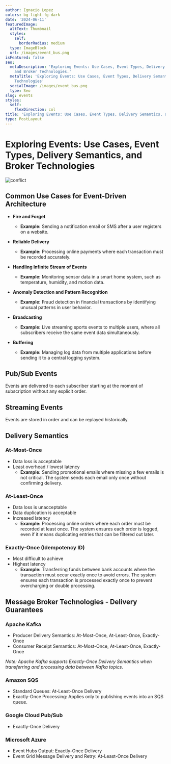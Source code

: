 ```yaml
---
author: Ignacio Lopez
colors: bg-light-fg-dark
date: '2024-06-11'
featuredImage:
  altText: Thumbnail
  styles:
    self:
      borderRadius: medium
  type: ImageBlock
  url: /images/event_bus.png
isFeatured: false
seo:
  metaDescription: 'Exploring Events: Use Cases, Event Types, Delivery Semantics,
    and Broker Technologies.'
  metaTitle: 'Exploring Events: Use Cases, Event Types, Delivery Semantics, and Broker
    Technologies'
  socialImage: /images/event_bus.png
  type: Seo
slug: events
styles:
  self:
    flexDirection: col
title: 'Exploring Events: Use Cases, Event Types, Delivery Semantics, and Broker Technologies'
type: PostLayout
---
```


# Exploring Events: Use Cases, Event Types, Delivery Semantics, and Broker Technologies
![conflict](./images/event.png)

## Common Use Cases for Event-Driven Architecture

- **Fire and Forget**
  - **Example:** Sending a notification email or SMS after a user registers on a website.
  
- **Reliable Delivery**
  - **Example:** Processing online payments where each transaction must be recorded accurately.
  
- **Handling Infinite Stream of Events**
  - **Example:** Monitoring sensor data in a smart home system, such as temperature, humidity, and motion data.
  
- **Anomaly Detection and Pattern Recognition**
  - **Example:** Fraud detection in financial transactions by identifying unusual patterns in user behavior.
  
- **Broadcasting**
  - **Example:** Live streaming sports events to multiple users, where all subscribers receive the same event data simultaneously.
  
- **Buffering**
  - **Example:** Managing log data from multiple applications before sending it to a central logging system.

## Pub/Sub Events
Events are delivered to each subscriber starting at the moment of subscription without any explicit order.

## Streaming Events
Events are stored in order and can be replayed historically.

## Delivery Semantics

### At-Most-Once
- Data loss is acceptable
- Least overhead / lowest latency
  - **Example:** Sending promotional emails where missing a few emails is not critical. The system sends each email only once without confirming delivery.

### At-Least-Once
- Data loss is unacceptable
- Data duplication is acceptable
- Increased latency
  - **Example:** Processing online orders where each order must be recorded at least once. The system ensures each order is logged, even if it means duplicating entries that can be filtered out later.

### Exactly-Once (Idempotency ID)
- Most difficult to achieve
- Highest latency
  - **Example:** Transferring funds between bank accounts where the transaction must occur exactly once to avoid errors. The system ensures each transaction is processed exactly once to prevent overcharging or double processing.



## Message Broker Technologies - Delivery Guarantees
### Apache Kafka
- Producer Delivery Semantics: At-Most-Once, At-Least-Once, Exactly-Once
- Consumer Receipt Semantics: At-Most-Once, At-Least-Once, Exactly-Once

*Note: Apache Kafka supports Exactly-Once Delivery Semantics when transferring and processing data between Kafka topics.*

### Amazon SQS
- Standard Queues: At-Least-Once Delivery
- Exactly-Once Processing: Applies only to publishing events into an SQS queue.

### Google Cloud Pub/Sub
- Exactly-Once Delivery

### Microsoft Azure
- Event Hubs Output: Exactly-Once Delivery
- Event Grid Message Delivery and Retry: At-Least-Once Delivery